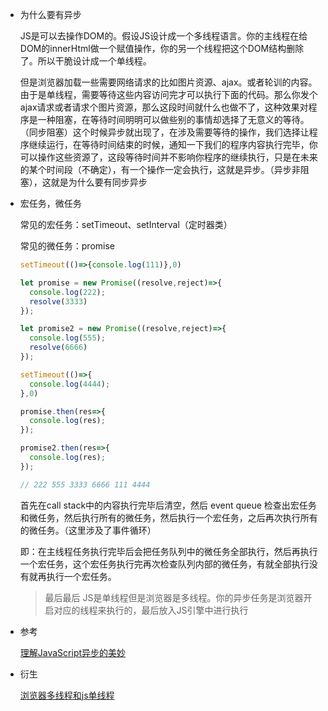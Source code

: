 - 为什么要有异步

  JS是可以去操作DOM的。假设JS设计成一个多线程语言。你的主线程在给DOM的innerHtml做一个赋值操作，你的另一个线程把这个DOM结构删除了。所以干脆设计成一个单线程。

  但是浏览器加载一些需要网络请求的比如图片资源、ajax。或者轮训的内容。由于是单线程，需要等待这些内容访问完才可以执行下面的代码。那么你发个ajax请求或者请求个图片资源，那么这段时间就什么也做不了，这种效果对程序是一种阻塞，在等待时间明明可以做些别的事情却选择了无意义的等待。（同步阻塞）这个时候异步就出现了，在涉及需要等待的操作，我们选择让程序继续运行，在等待时间结束的时候，通知一下我们的程序内容执行完毕，你可以操作这些资源了，这段等待时间并不影响你程序的继续执行，只是在未来的某个时间段（不确定），有一个操作一定会执行，这就是异步。（异步非阻塞），这就是为什么要有同步异步

- 宏任务，微任务

  常见的宏任务：setTimeout、setInterval（定时器类）

  常见的微任务：promise

  ``` js
  setTimeout(()=>{console.log(111)},0)

  let promise = new Promise((resolve,reject)=>{
    console.log(222);
    resolve(3333)
  });

  let promise2 = new Promise((resolve,reject)=>{
    console.log(555);
    resolve(6666)
  });

  setTimeout(()=>{
    console.log(4444);
  },0)

  promise.then(res=>{
    console.log(res);
  });

  promise2.then(res=>{
    console.log(res);
  });

  // 222 555 3333 6666 111 4444
  ```

  首先在call stack中的内容执行完毕后清空，然后 event queue 检查出宏任务和微任务，然后执行所有的微任务，然后执行一个宏任务，之后再次执行所有的微任务。（这里涉及了事件循环）

  即：在主线程任务执行完毕后会把任务队列中的微任务全部执行，然后再执行一个宏任务，这个宏任务执行完再次检查队列内部的微任务，有就全部执行没有就再执行一个宏任务。

  > 最后最后 JS是单线程但是浏览器是多线程。你的异步任务是浏览器开启对应的线程来执行的，最后放入JS引擎中进行执行

- 参考

  [理解JavaScript异步的美妙](https://juejin.cn/post/6844903648162480142)

- 衍生

  [浏览器多线程和js单线程](https://juejin.cn/post/6844903812642111501)